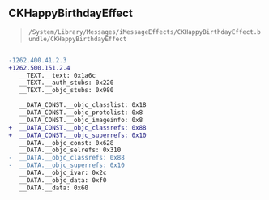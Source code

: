 ## CKHappyBirthdayEffect

> `/System/Library/Messages/iMessageEffects/CKHappyBirthdayEffect.bundle/CKHappyBirthdayEffect`

```diff

-1262.400.41.2.3
+1262.500.151.2.4
   __TEXT.__text: 0x1a6c
   __TEXT.__auth_stubs: 0x220
   __TEXT.__objc_stubs: 0x980

   __DATA_CONST.__objc_classlist: 0x18
   __DATA_CONST.__objc_protolist: 0x8
   __DATA_CONST.__objc_imageinfo: 0x8
+  __DATA_CONST.__objc_classrefs: 0x88
+  __DATA_CONST.__objc_superrefs: 0x10
   __DATA.__objc_const: 0x628
   __DATA.__objc_selrefs: 0x310
-  __DATA.__objc_classrefs: 0x88
-  __DATA.__objc_superrefs: 0x10
   __DATA.__objc_ivar: 0x2c
   __DATA.__objc_data: 0xf0
   __DATA.__data: 0x60

```
